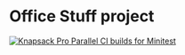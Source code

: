 # Office Stuff project
[![Knapsack Pro Parallel CI builds for Minitest](https://img.shields.io/badge/Knapsack%20Pro-Parallel%20%2F%20Minitest-%230074ff)](https://knapsackpro.com/dashboard/organizations/954/projects/902/test_suites/1295/builds?utm_campaign=organization-id-954&utm_content=test-suite-id-1295&utm_medium=readme&utm_source=knapsack-pro-badge&utm_term=project-id-902)